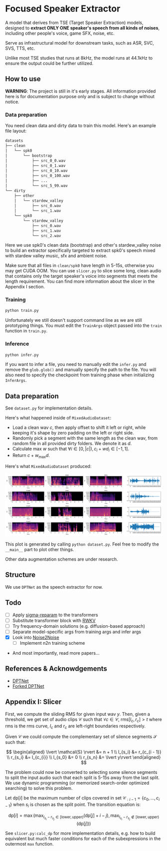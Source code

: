# Focused Speaker Extractor

A model that derives from TSE (Target Speaker Extraction) models, designed to **extract ONLY ONE speaker's speech from all kinds of noises**, including other people's voice, game SFX, noise, etc.

Serve as infrastructural model for downstream tasks, such as ASR, SVC, SVS, TTS, etc.

Unlike most TSE studies that runs at 8kHz, the model runs at 44.1kHz to ensure the output could be further utilized.

## How to use

**WARNING**: The project is still in it's early stages. All information provided here is for documentation purpose only and is subject to change without notice.

### Data preparation

You need clean data and dirty data to train this model. Here's an example file layout:

```
datasets
├── clean
│   └── spk0
│       └── bootstrap
│           ├── src_0_0.wav
│           ├── src_0_1.wav
│           ├── src_0_10.wav
│           ├── src_0_100.wav
│           ├── ...
│           └── src_5_99.wav
└── dirty
    ├── other
    │   └── stardew_valley
    │       ├── src_0.wav
    │       └── src_1.wav
    └── spk0
        └── stardew_valley
            ├── src_0.wav
            ├── src_1.wav
            └── src_2.wav
```

Here we use spk0's clean data (bootstrap) and other's stardew_valley noise to build an extractor specifically targeted to extract spk0's speech mixed with stardew valley music, sfx and ambient noise.

Make sure that all files in `clean/spk0` have length in 5-15s, otherwise you may get CUDA OOM. You can use `slicer.py` to slice some long, clean audio that contains only the target speaker's voice into segments that meets the length requirement. You can find more information about the slicer in the Appendix I section.

### Training

```bash
python train.py
```

Unfortunately we still doesn't support command line as we are still prototyping things. You must edit the `TrainArgs` object passed into the `train` function in `train.py`.

### Inference

```bash
python infer.py
```

If you want to infer a file, you need to manually edit the `infer.py` and remove the `glob.glob()` and manually specify the path to the file. You will also need to specify the checkpoint from training phase when initializing `InferArgs`.

## Data preparation

See `dataset.py` for implementation details.

Here's what happened inside of `MixedAudioDataset`:

- Load a clean wav $c$, then apply offset to shift it left or right, while keeping it's shape by zero padding on the left or right side.
- Randomly pick a segment with the same length as the clean wav, from random file in all provided dirty folders. We denote it as $d$.
- Calculate max $w$ such that $\forall i \in [0, \lvert c \rvert), c_i + w d_i \in [-1, 1]$.
- Return $c + w_{\max} d$.

Here's what `MixedAudioDataset` produced:

![preview](dataset_preview.svg)

This plot is generated by calling `python dataset.py`. Feel free to modify the `__main__` part to plot other things.

Other data augmentation schemes are under research.

## Structure

We use `DPTNet` as the speech extractor for now.

## Todo

- [ ] Apply [sigma-reparam](https://github.com/apple/ml-sigma-reparam.git) to the transformers
- [ ] Substitute transformer block with [RWKV](https://github.com/BlinkDL/RWKV-LM.git)
- [ ] Try frequency-domain solutions (e.g. diffusion-based approach)
- [ ] Separate model-specific args from training args and infer args
- [x] Look into [Noise2Noise](https://arxiv.org/abs/2104.03838)
    - [ ] Implement n2n training scheme
- And most importantly, read more papers...

## References & Acknowdgements

- [DPTNet](https://arxiv.org/pdf/2007.13975.pdf)
- [Forked DPTNet](https://github.com/ilyakava/DPTNet)

## Appendix I: Slicer

First, we compute the sliding RMS for given input wav $y$. Then, given a threshold, we get set of audio clips $\mathcal{C}$ such that $\forall c \in \mathcal{C}$, $\mathrm{rms}[l_c, r_c] > t$ where $\mathrm{rms}$ is the rms curve, $l_c$ and $r_c$ are left-right boundaries respectively.

Given $\mathcal{C}$ we could compute the complementary set of silence segments $\mathcal{S}$ such that:

$$
\begin{aligned}
\lvert \mathcal{S} \rvert &= n + 1 \\
l_{s_i} &= r_{c_{i - 1}} \\
r_{s_i} &= l_{c_{i}} \\
l_{s_0} &= 0 \\
r_{s_n} &= \lvert y\rvert
\end{aligned}
$$

The problem could now be converted to selecting some silence segments to split the input audio such that each split is 5-15s away from the last split. We use dynamic programming (or memorized search-order optimized searching) to solve this problem.

Let $\mathrm{dp}[i]$ be the maximum number of clips covered in set $\mathcal{C}_{:i-1} = \{c_{0}, \dots, c_{i-1}\}$ when $s_i$ is chosen as the split point. The transition equation is:

$$
\mathrm{dp}[i] = \max\left(\max_{l_{s_i} - r_{s_j} \in [\textrm{lower}, \textrm{upper})} (\mathrm{dp}[j] + i - j), \max_{l_{s_i} - r_{s_j} \notin [\textrm{lower}, \textrm{upper})}(\mathrm{dp}[j])\right)
$$

See `slicer.py:calc_dp` for more implementation details, e.g. how to build equivalent but much faster conditions for each of the subexpressions in the outermost `max` function.

